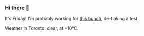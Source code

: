 ### Hi there :wave:

It's Friday! I'm probably working for [this bunch](https://github.com/kohofinancial), de-flaking a test.

Weather in Toronto: clear, at +10°C.
